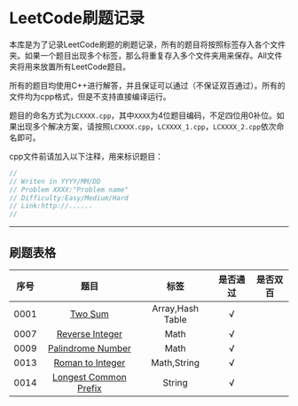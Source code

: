 # LeetCode刷题记录

本库是为了记录LeetCode刷题的刷题记录，所有的题目将按照标签存入各个文件夹。如果一个题目出现多个标签，那么将重复存入多个文件夹用来保存。All文件夹将用来放置所有LeetCode题目。

所有的题目均使用C++进行解答，并且保证可以通过（不保证双百通过）。所有的文件均为cpp格式，但是不支持直接编译运行。

题目的命名方式为`LCXXXX.cpp`，其中`XXXX`为4位题目编码，不足四位用0补位。如果出现多个解决方案，请按照`LCXXXX.cpp`，`LCXXXX_1.cpp`，`LCXXXX_2.cpp`依次命名即可。

cpp文件前请加入以下注释，用来标识题目：

```c++
//
// Writen in YYYY/MM/DD
// Problem XXXX:"Problem name"
// Difficulty:Easy/Medium/Hard
// Link:http://......
//
```

-----

## 刷题表格

| 序号 |                             题目                             |       标签       | 是否通过 | 是否双百 |
| :--: | :----------------------------------------------------------: | :--------------: | :------: | :------: |
| 0001 |     [Two Sum](https://leetcode-cn.com/problems/two-sum/)     | Array,Hash Table |    √     |          |
| 0007 | [Reverse Integer](https://leetcode-cn.com/problems/reverse-integer/) |       Math       |    √     |          |
| 0009 | [Palindrome Number](https://leetcode-cn.com/problems/palindrome-number/) |       Math       |    √     |          |
| 0013 | [Roman to Integer](https://leetcode-cn.com/problems/roman-to-integer/) |   Math,String    |    √     |          |
| 0014 | [Longest Common Prefix](https://leetcode-cn.com/problems/longest-common-prefix/) |      String      |    √     |          |

